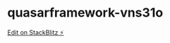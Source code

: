 # quasarframework-vns31o

[Edit on StackBlitz ⚡️](https://stackblitz.com/edit/quasarframework-vns31o)